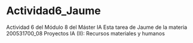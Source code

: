 # Actividad6_Jaume
Actividad 6 del Módulo 8 del Máster IA
Esta tarea de Jaume de la materia 200531700_08 Proyectos IA (II): Recursos materiales y humanos
